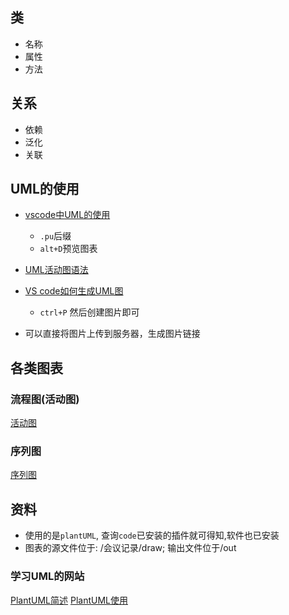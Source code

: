 
## 类
* 名称
* 属性
* 方法

## 关系
* 依赖
* 泛化
* 关联

## UML的使用
* [vscode中UML的使用](https://www.jianshu.com/p/5c7bc062aa2b)
  * `.pu`后缀
  * `alt+D`预览图表
* [UML活动图语法](https://plantuml.com/zh/activity-diagram-legacy)

* [VS code如何生成UML图](https://raw.githubusercontent.com/qjebbs/vscode-plantuml/421ffe95e9feee0457f6fed5e6535b4198232e99/images/export_demo.gif)
  * `ctrl+P` 然后创建图片即可

* 可以直接将图片上传到服务器，生成图片链接

## 各类图表

### 流程图(活动图)
[活动图](https://plantuml.com/zh/activity-diagram-legacy)


### 序列图
[序列图](https://plantuml.com/zh/sequence-diagram)



## 资料
* 使用的是`plantUML`, 查询`code`已安装的插件就可得知,软件也已安装
* 图表的源文件位于: /会议记录/draw; 输出文件位于/out

### 学习UML的网站
[PlantUML简述](https://plantuml.com/zh/)
[PlantUML使用](https://plantuml.com/zh/running)

